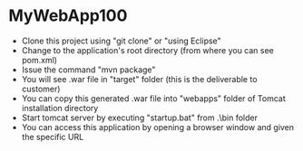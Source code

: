 # MyWebApp100
* Clone this project using "git clone" or "using Eclipse"
* Change to the application's root directory (from where you can see pom.xml)
* Issue the command "mvn package"
* You will see .war file in "target" folder (this is the deliverable to customer)
* You can copy this generated .war file into "webapps" folder of Tomcat installation directory
* Start tomcat server by executing "startup.bat" from .\bin folder
* You can access this application by opening a browser window and given the specific URL
